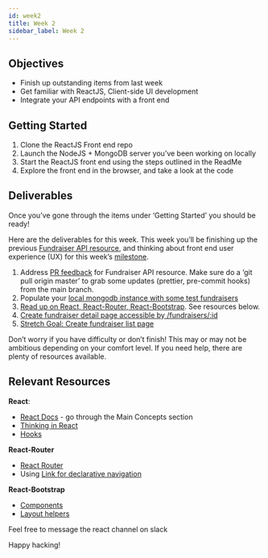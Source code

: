 ```yaml
---
id: week2
title: Week 2
sidebar_label: Week 2
---
```

## Objectives
- Finish up outstanding items from last week
- Get familiar with ReactJS, Client-side UI development
- Integrate your API endpoints with a front end

## Getting Started
1. Clone the ReactJS Front end repo
2. Launch the NodeJS + MongoDB server you’ve been working on locally 
3. Start the ReactJS front end using the steps outlined in the ReadMe
4. Explore the front end in the browser, and take a look at the code


## Deliverables
Once you’ve gone through the items under ‘Getting Started’ you should be ready!

Here are the deliverables for this week. This week you’ll be finishing up the previous [Fundraiser API resource](https://github.com/jroth01/donation-tracker-server/milestone/1), and thinking about front end user experience (UX) for this week’s [milestone](https://github.com/jroth01/donation-tracker-client/milestone/1).

1. Address [PR feedback](https://github.com/jroth01/donation-tracker-server/pull/6) for Fundraiser API resource. Make sure do a ‘git pull origin master’ to grab some updates (prettier, pre-commit hooks) from the main branch.
2. Populate your [local mongodb instance with some test fundraisers](https://github.com/users/jroth01/projects/1#card-40220867)
3. [Read up on React, React-Router, React-Bootstrap](https://github.com/jroth01/donation-tracker-client/issues/2). See resources below. 
4. [Create fundraiser detail page accessible by /fundraisers/:id](https://github.com/jroth01/donation-tracker-client/issues/3)
5. [Stretch Goal: Create fundraiser list page](https://github.com/jroth01/donation-tracker-client/issues/2)

Don’t worry if you have difficulty or don’t finish! This may or may not be ambitious depending on your comfort level. If you need help, there are plenty of resources available.

## Relevant Resources

**React**:
- [React Docs](https://reactjs.org/docs/hello-world.html) - go through the Main Concepts section
- [Thinking in React](https://reactjs.org/docs/thinking-in-react.html)
- [Hooks](https://reactjs.org/docs/hooks-intro.html)

**React-Router**
- [React Router](https://reacttraining.com/react-router/web/guides/quick-start)
- Using [Link for declarative navigation](https://reacttraining.com/react-router/web/api/Link)

**React-Bootstrap**
- [Components](https://react-bootstrap.github.io/components/alerts)
- [Layout helpers](https://react-bootstrap.github.io/layout/grid/)

Feel free to message the react channel on slack

Happy hacking!
